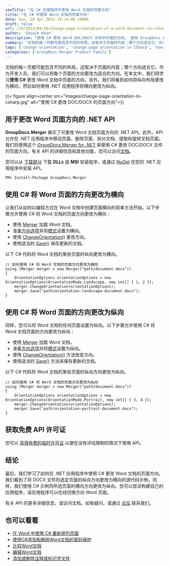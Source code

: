 ```yaml
---
seoTitle: "在 C# 应用程序中更改 Word 文档的页面方向"
title: "在 C# 中更改 Word 文档的页面方向"
date: Sun, 10 Apr 2022 14:14:00 +0000
draft: false
url: /zh/2022/04/10/change-page-orientation-of-a-word-document-in-csharp/
author: 'Shoaib Khan'
description: "使用 C# 更改 Word DOC/DOCX 文档中页面的方向。 使用 GroupDocs 在 .NET 应用程序中将页面设置为纵向或横向。"
summary: "文档的每一页都可能包含不同的布局。这取决于页面的内容；哪个方向适合它。作为开发人员，我们可以将每个页面的方向更改为适合的方向。在本文中，我们将学习**使用 C#** 更改 Word 文档中页面的方向。另外，我们将看到如何将纵向布局更改为横向，然后如何使用 .NET 应用程序将横向更改为纵向。"
tags: ['change orientation', 'change page orientation in CSharp', 'how to change the orientation of one page in word', 'how to make one page landscape in word', 'landscape to portrait', 'page orientation', 'portrait to landscape in CSharp']
categories: ['GroupDocs.Merger Product Family']
---
```


文档的每一页都可能包含不同的布局。这取决于页面的内容；哪个方向适合它。作为开发人员，我们可以将每个页面的方向更改为适合的方向。在本文中，我们将学习**使用 C#** 更改 Word 文档中页面的方向。另外，我们将看到如何将纵向布局更改为横向，然后如何使用 .NET 应用程序将横向更改为纵向。

{{< figure align=center src="images/change-page-orientation-in-csharp.jpg" alt="使用 C# 更改 DOC/DOCX 的页面方向">}}

## 用于更改 Word 页面方向的 .NET API
**GroupDocs.Merger** 展示了可更改 Word 文档页面方向的 .NET API。此外，API 允许在 .NET 应用程序中移动页面、删除页面、拆分文档、提取和旋转文档页面。我们将使用这个 [GroupDocs.Merger for .NET][1] 来使用 C# 更改 DOC/DOCX 文件的页面方向。有关 API 的详细信息和其他功能，您可以访问[文档][2]。

您可以从 [下载部分][3] 下载 **DLLs** 或 **MSI** 安装程序，或通过 [NuGet][4] 在您的 .NET 应用程序中安装 API。

```
PM> Install-Package GroupDocs.Merger
```

## 使用 C# 将 Word 页面的方向更改为横向

让我们从如何以编程方式在 Word 文档中创建页面横向的简单方法开始。以下步骤允许使用 C# 将 Word 文档的页面方向更改为横向：

- 使用 [Merger][5] 加载 Word 文档。
- 准备[方向选项][6]并将[模式][7]设置为横向。
- 使用 [ChangeOrientation()][8] 更改方向。
- 使用适当的 [Save()][9] 保存更新的文档。

以下 C# 代码将 Word 文档的某些页面的纵向更改为横向。

```
// 如何使用 C# 将 Word 文档的页面方向更改为横向 
using (Merger merger = new Merger("path/document.docx"))
{
    OrientationOptions orientationOptions = new OrientationOptions(OrientationMode.Landscape, new int[] { 1, 2 });
    merger.ChangeOrientation(orientationOptions);
    merger.Save("path/orientation-landscape-document.docx");
}
```

## 使用 C# 将 Word 页面的方向更改为纵向

同样，您可以将 Word 文档的任何页面设置为纵向。以下步骤允许使用 C# 将 Word 文档页面的方向更改为纵向：

- 使用 [Merger][5] 加载 Word 文档。
- 准备[方向选项][6]并将[模式][7]设置为纵向。
- 使用 [ChangeOrientation()][8] 方法改变方向。
- 使用适当的 [Save()][9] 方法来保存更新的文档。

以下 C# 代码将 Word 文档的某些页面的纵向方向更改为纵向。

```
// 如何使用 C# 将 Word 文档的页面方向更改为纵向  
using (Merger merger = new Merger("path/document.docx"))
{
    OrientationOptions orientationOptions = new OrientationOptions(OrientationMode.Portrait, new int[] { 3, 4 });   
    merger.ChangeOrientation(orientationOptions);
    merger.Save("path/orientation-portrait-document.docx");
}
```

## 获取免费 API 许可证
您可以 [获得免费的临时许可证][10] 以便在没有评估限制的情况下使用 API。

## 结论
最后，我们学习了如何在 .NET 应用程序中使用 C# 更改 Word 文档的页面方向。我们看到了将 DOCX 文件的选定页面的纵向方向更改为横向的源代码示例。同样，我们使用 C# 示例将所选页面的横向方向更改为纵向。您可以尝试构建自己的应用程序，该应用程序可以在线切换方向 Word 页面。

有关 API 的更多详细信息，请访问文档。如有疑问，请通过 [论坛][11] 联系我们。

## 也可以看看
- [在 Word 中使用 C# 重新排列页面][12]
- [使用C#添加和删除Word文档的密码保护][13]
- [比较Word文档][14]
- [编辑Word文档][15]
- [添加或删除注释或标记字文件][16]

[1]: https://products.groupdocs.com/merger/net/
[2]: https://docs.groupdocs.com/merger/
[3]: https://downloads.groupdocs.com/merger
[4]: https://www.nuget.org/packages/groupdocs.merger
[5]: https://apireference.groupdocs.com/merger/net/groupdocs.merger/merger
[6]: https://apireference.groupdocs.com/merger/net/groupdocs.merger.domain.options/orientationoptions
[7]: https://apireference.groupdocs.com/merger/net/groupdocs.merger.domain.options/orientationmode
[8]: https://apireference.groupdocs.com/merger/net/groupdocs.merger/merger/methods/changeorientation
[9]: https://apireference.groupdocs.com/merger/net/groupdocs.merger/merger/methods/save/index
[10]: https://purchase.groupdocs.com/temporary-license
[11]: https://forum.groupdocs.com/
[12]: https://blog.groupdocs.com/2022/02/05/move-word-pages-using-csharp/
[13]: https://blog.groupdocs.com/2021/11/27/password-protect-word-documents-using-csharp/
[14]: https://blog.groupdocs.com/2021/12/01/compare-word-documents-using-csharp/
[15]: https://blog.groupdocs.com/2021/03/26/edit-word-documents-in-csharp/
[16]: https://blog.groupdocs.com/2021/06/23/annotate-word-documents-using-csharp/

